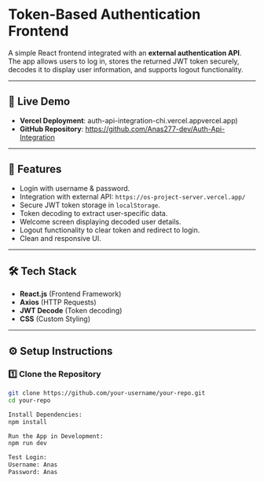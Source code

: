 # Token-Based Authentication Frontend

A simple React frontend integrated with an **external authentication API**.  
The app allows users to log in, stores the returned JWT token securely, decodes it to display user information, and supports logout functionality.

---

## 🚀 Live Demo
- **Vercel Deployment**: auth-api-integration-chi.vercel.appvercel.app)
- **GitHub Repository**: https://github.com/Anas277-dev/Auth-Api-Integration

---

## 📌 Features
- Login with username & password.
- Integration with external API: `https://os-project-server.vercel.app/`
- Secure JWT token storage in `localStorage`.
- Token decoding to extract user-specific data.
- Welcome screen displaying decoded user details.
- Logout functionality to clear token and redirect to login.
- Clean and responsive UI.

---

## 🛠️ Tech Stack
- **React.js** (Frontend Framework)
- **Axios** (HTTP Requests)
- **JWT Decode** (Token decoding)
- **CSS** (Custom Styling)

---

## ⚙️ Setup Instructions

### 1️⃣ Clone the Repository
```bash
git clone https://github.com/your-username/your-repo.git
cd your-repo

Install Dependencies:
npm install

Run the App in Development:
npm run dev

Test Login:
Username: Anas
Password: Anas